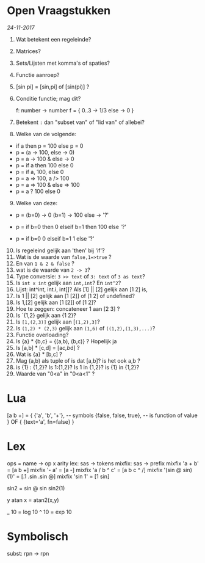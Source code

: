 Open Vraagstukken
=================
*24-11-2017*

1. Wat betekent een regeleinde?
2. Matrices?
3. Sets/Lijsten met komma's of spaties?
4. Functie aanroep?
5. [sin pi] = [sin,pi] of [sin(pi)] ?
6. Conditie functie; mag dit?

	f: number -> number
	f = {
	  0..3 -> 1/3
	  else -> 0
	}

7. Betekent `:` dan "subset van" of "lid van" of allebei?

8. Welke van de volgende:

- if a then p = 100 else p = 0
- p = (a -> 100, else -> 0)
- p = a -> 100 & else -> 0
- p = if a then 100 else 0
- p = if a, 100, else 0
- p = a => 100, a /> 100
- p = a => 100 & else => 100
- p = a ? 100 else 0

9. Welke van deze:
- p =
		(b=0)	-> 0
		(b=1)	-> 100
		else	-> '?'

- p =
		if b=0 then 0
		elseif b=1 then 100
		else '?'

- p =
		if b=0
			0
		elseif b=1
			1
		else
			'?'


10. Is regeleind gelijk aan 'then' bij 'if'?
11. Wat is de waarde van `false,1=>true` ?
12. En van `1 & 2 & false` ?
13. wat is de waarde van `2 -> 3`?
14. Type conversie: `3 >> text` of `3: text` of `3 as text`?
15. Is `int x int` gelijk aan `int,int`? En `int^2`?
16. Lijst: int^int, int.i, int[]?
Als [1] || [2] gelijk aan [1 2] is,
18. Is 1 || [2] gelijk aan [1 [2]] of [1 2] of undefined?
19. Is 1,[2] gelijk aan [1 [2]] of [1 2]?
20. Hoe te zeggen: concateneer 1 aan [2 3] ?
21. Is `{1,2} gelijk aan {1 2}?
22. Is `[1,(2,3)]` gelijk aan [`(1,2),3]`?
23. Is `(1,2) * (2,3)` gelijk aan `(1,6)` of `((1,2),(1,3),...)`?
24. Functie overloading?
25. Is {a} * {b,c} = {(a,b), (b,c)} ? Hopelijk ja
26. Is [a,b] * [c,d] = [a*c,b*d] ?
27. Wat is {a} * [b,c] ?
28. Mag (a,b) als tuple of is dat [a,b]? is het ook a,b ?
29. is {1} : {1,2}? Is 1:{1,2}? Is 1 in {1,2}? is {1} in {1,2}?
30. Waarde van "0<a" in "0<a<1" ?

Lua
===

[a b +] =
{
	{'a', 'b', '+'}, -- symbols
	{false, false, true}, -- is function of value
}
OF
{
	{text='a', fn=false}
}


Lex
===

ops = name -> op x arity
lex: sas -> tokens
mixfix: sas -> prefix
mixfix 'a + b' = [a b +]
mixfix '- a' = [a -]
mixfix 'a / b ^ c' = [a b c ^ /]
mixfix '(sin @ sin)(1)' = [.1 .sin .sin @]
mixfix 'sin 1' = [1 sin]

sin2 = sin @ sin
sin2(1)

y atan x = atan2(x,y)

_ 10 = log 10
^ 10 = exp 10


Symbolisch
==========

subst: rpn -> rpn
